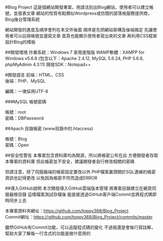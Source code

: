 #Blog Project
這是個網站開發專案，用語法刻出Blog網站，使用者可以建立帳號，並發表文章
網站的性質有點類似Wordpress或仿間的部落格服務提供商，Blog後台管理系統

網站開發的進度及順序會列在本文件後面
順序是先把網站架構及後端搞定
先讓使用者可以註冊帳號並邊寫文章
首頁也能顯示使用者寫出來的文章
再利用CSS框架設計Blog的樣板


##開發環境
作業系統：Windows 7 家用進階版
WAMP軟體：XAMPP for Windows v5.6.8 
(包含以下：Apache 2.4.12, MySQL 5.6.24, PHP 5.6.8, phpMyAdmin 4.3.11)
開發SDK：Notepad++

#開發語言
前端：HTML、CSS  
後端：PHP、MySQL

編碼：一律採用UTF-8


###MySQL 帳號密碼

帳號：root  
密碼：DBPassword

##Apach 目錄帳密 (www目錄中的.htaccess)

帳號：Blog  
密碼：Open

##安全性警告
本專案包含資料庫均為開源，所以將帳密公布在此
方便開發者存取本專案的資料庫
但此帳密並不安全，建議開發者自行修改相關的密碼

但請注意，除了伺服器端的帳密設定要改以外
PHP檔案裏頭關於SQL連線的帳密資訊也記得更改
以免因為帳密不符而造成ERROR


##導入GitHub說明 
本次開發導入GitHub雲端版本管理
將專案目錄建立在網頁伺服器根目錄
這樣檔案測試存檔後
能直接透過GitHub客戶端Commit並將程式碼即時同步上去

本專案資料夾網址：https://github.com/toppy368/Blog_Project  
Commit網址：https://github.com/toppy368/Blog_Project/commits/master

雖然GitHub有Commit功能，可以追蹤程式碼的變化
不過我還是會每行寫註解，幫助大家了解每一行含式的功能是做什麼用的


